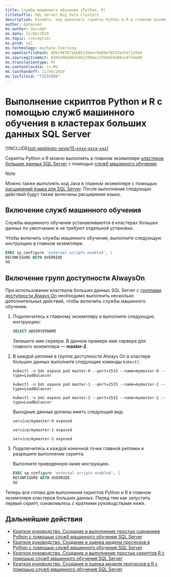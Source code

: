 ```yaml
---
title: Службы машинного обучения (Python, R)
titleSuffix: SQL Server Big Data Clusters
description: Узнайте, как выполнять скрипты Python и R в главном экземпляре кластеров больших данных SQL Server с помощью служб машинного обучения.
author: dphansen
ms.author: davidph
ms.date: 11/04/2019
ms.topic: conceptual
ms.prod: sql
ms.technology: machine-learning
ms.openlocfilehash: 66bc987b71bb8b139eec5b69e78532aa54f1294d
ms.sourcegitcommit: 830149bdd6419b2299aec3f60d59e80ce4f3eb80
ms.translationtype: HT
ms.contentlocale: ru-RU
ms.lasthandoff: 11/04/2019
ms.locfileid: "73531950"
---
```

# <a name="run-python-and-r-scripts-with-machine-learning-services-on-sql-server-big-data-clusters"></a>Выполнение скриптов Python и R с помощью служб машинного обучения в кластерах больших данных SQL Server

[!INCLUDE[tsql-appliesto-ssver15-xxxx-xxxx-xxx](../includes/tsql-appliesto-ssver15-xxxx-xxxx-xxx.md)]

Скрипты Python и R можно выполнять в главном экземпляре [кластеров больших данных SQL Server](big-data-cluster-overview.md) с помощью [служб машинного обучения](../advanced-analytics/index.yml).

> [!NOTE]
> Можно также выполнять код Java в главном экземпляре с помощью [расширений языка для SQL Server](../language-extensions/language-extensions-overview.md). После выполнения следующих действий будут также включены расширения языка.

## <a name="enable-machine-learning-services"></a>Включение служб машинного обучения

Службы машинного обучения устанавливаются в кластерах больших данных по умолчанию и не требуют отдельной установки.

Чтобы включить службы машинного обучения, выполните следующую инструкцию в главном экземпляре.

```sql
EXEC sp_configure 'external scripts enabled', 1
RECONFIGURE WITH OVERRIDE
GO
```

## <a name="enable-always-on-availability-groups"></a>Включение групп доступности AlwaysOn

При использовании кластеров больших данных SQL Server с [группами доступности Always On](../database-engine/availability-groups/windows/overview-of-always-on-availability-groups-sql-server.md) необходимо выполнить несколько дополнительных действий, чтобы включить службы машинного обучения.

1. Подключитесь к главному экземпляру и выполните следующую инструкцию:

    ```sql
    SELECT @@SERVERNAME
    ```

    Запишите имя сервера. В данном примере имя сервера для главного экземпляра — **master-2**.

1. В каждой реплике в группе доступности Always On в кластере больших данных выполните следующие команды `kubectl`:

    ```
    kubectl -n bdc expose pod master-0 --port=1533 --name=mymaster-0 --type=LoadBalancer

    kubectl -n bdc expose pod master-1 --port=1533 --name=mymaster-1 --type=LoadBalancer

    kubectl -n bdc expose pod master-2 --port=1533 --name=mymaster-2 --type=LoadBalancer
    ```

    Выходные данные должны иметь следующий вид:
    
    ```
    service/mymaster-0 exposed

    service/mymaster-1 exposed

    service/mymaster-2 exposed
    ```

1. Подключитесь к каждой конечной точке главной реплики и разрешите выполнение скрипта.

    Выполните приведенную ниже инструкцию.

    ```sql
    EXEC sp_configure 'external scripts enabled', 1
    RECONFIGURE WITH OVERRIDE
    GO
    ```

Теперь все готово для выполнения скриптов Python и R в главном экземпляре кластеров больших данных. Перед тем как запустить первый скрипт, ознакомьтесь с краткими руководствами ниже.

## <a name="next-steps"></a>Дальнейшие действия

+ [Краткое руководство. Создание и выполнение простых сценариев Python с помощью служб машинного обучения SQL Server](../advanced-analytics/tutorials/quickstart-python-create-script.md)
+ [Краткое руководство. Создание и оценка модели прогнозов в Python с помощью служб машинного обучения SQL Server](../advanced-analytics/tutorials/quickstart-python-train-score-model.md)
+ [Краткое руководство. Создание и выполнение простых скриптов R с помощью служб машинного обучения SQL Server](../advanced-analytics/tutorials/quickstart-r-create-script.md)
+ [Краткое руководство. Создание и оценка модели прогнозов в R с помощью служб машинного обучения SQL Server](../advanced-analytics/tutorials/quickstart-r-train-score-model.md)
